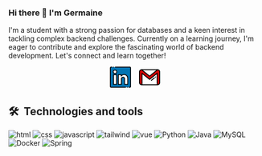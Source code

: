 ### Hi there 👋 I'm Germaine

<!--
**germainetan/germainetan** is a ✨ _special_ ✨ repository because its `README.md` (this file) appears on your GitHub profile.

Here are some ideas to get you started:

- 🔭 I’m currently working on ...
- 🌱 I’m currently learning ...
- 👯 I’m looking to collaborate on ...
- 🤔 I’m looking for help with ...
- 💬 Ask me about ...
- 📫 How to reach me: ...
- 😄 Pronouns: ...
- ⚡ Fun fact: ...
-->

I'm a student with a strong passion for databases and a keen interest in tackling complex backend challenges. Currently on a learning journey, I'm eager to contribute and explore the fascinating world of backend development. Let's connect and learn together!

<div align=center>
<a href="https://www.linkedin.com/in/germaine-tan-109531173/"><img src="/img/linkedin.png" alt="linkedin" style="width:42px;height:42px;"></a>
&nbsp;&nbsp;
<a href="mailto:tanlixuangermaine@gmail.com"><img src="/img/gmail.png" alt="gmail" style="width:42px;height:42px;"></a>
</div>

## 🛠  Technologies and tools
![html](https://img.shields.io/badge/HTML5-000?style=for-the-badge&logo=html5&logoColor=E34F26)
![css](https://img.shields.io/badge/CSS3-000?style=for-the-badge&logo=css3&logoColor=1572B6)
![javascript](https://img.shields.io/badge/JavaScript-000?style=for-the-badge&logo=javascript&logoColor=F7DF1E)
![tailwind](https://img.shields.io/badge/Tailwind%20CSS-000?style=for-the-badge&logo=tailwind-css&logoColor=38B2AC)
![vue](https://img.shields.io/badge/Vue.js-000?style=for-the-badge&logo=vuedotjs&logoColor=4FC08D)
![Python](https://img.shields.io/badge/Python-000?style=for-the-badge&logo=python&logoColor=ffdd54)
![Java](https://img.shields.io/badge/Java-000?style=for-the-badge&logo=Java&logoColor=007396)
![MySQL](https://img.shields.io/badge/MySQL-000?style=for-the-badge&logo=MySQL&logoColor=white)
![Docker](https://img.shields.io/badge/Docker-000?style=for-the-badge&logo=Docker)
![Spring](https://img.shields.io/badge/Spring-000?style=for-the-badge&logo=Spring)

